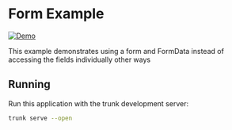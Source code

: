 # Form Example

[![Demo](https://img.shields.io/website?label=demo&url=https%3A%2F%2Fexamples.yew.rs%2Fform)](https://examples.yew.rs/form)

This example demonstrates using a form and FormData instead of accessing the fields individually other ways

## Running

Run this application with the trunk development server:

```bash
trunk serve --open
```